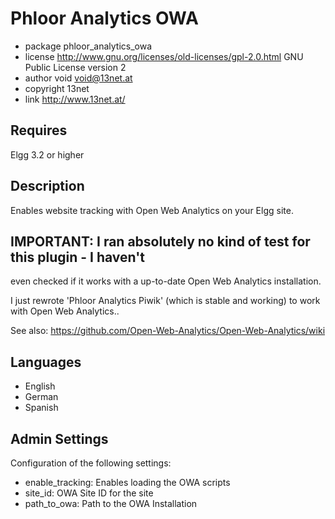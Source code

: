 
# Phloor Analytics OWA
 
- package phloor_analytics_owa
- license http://www.gnu.org/licenses/old-licenses/gpl-2.0.html GNU Public License version 2
- author void <void@13net.at>
- copyright 13net
- link http://www.13net.at/

## Requires
Elgg 3.2 or higher

## Description
Enables website tracking with Open Web Analytics on your Elgg site. 

## IMPORTANT: I ran absolutely no kind of test for this plugin - I haven't 
even checked if it works with a up-to-date Open Web Analytics installation.

I just rewrote 'Phloor Analytics Piwik' (which is stable and working) 
to work with Open Web Analytics..

See also: https://github.com/Open-Web-Analytics/Open-Web-Analytics/wiki


##  Languages
- English
- German
- Spanish

## Admin Settings
Configuration of the following settings:
- enable_tracking: Enables loading the OWA scripts
- site_id: OWA Site ID for the site
- path_to_owa: Path to the OWA Installation
